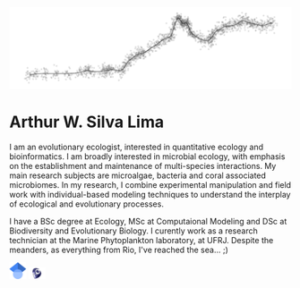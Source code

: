 <img src="Pictures/DoisIrmaos.png" alt="hi" class="inline"/>

# Arthur W. Silva Lima

I am an evolutionary ecologist, interested in quantitative ecology and bioinformatics. I am broadly interested in microbial ecology, with emphasis on the establishment and maintenance of multi-species interactions. My main research subjects are microalgae, bacteria and coral associated microbiomes. In my research, I combine experimental manipulation
and field work with individual-based modeling techniques to understand the interplay of ecological and evolutionary processes.

I have a BSc degree at Ecology, MSc at Computaional Modeling and DSc at Biodiversity and Evolutionary Biology. I curently work as a research technician at the Marine Phytoplankton laboratory, at UFRJ. Despite the meanders, as everything from Rio, I've reached the sea... ;)

[<img src="Pictures/Google.png" width="30"/>](https://scholar.google.com/citations?user=IRempwYAAAAJ&hl=pt-BR)
[<img src="Pictures/lattes.jpeg" width="30"/>](http://lattes.cnpq.br/0748728586772601)